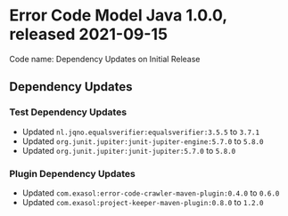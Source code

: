 # Error Code Model Java 1.0.0, released 2021-09-15

Code name: Dependency Updates on Initial Release

## Dependency Updates

### Test Dependency Updates

* Updated `nl.jqno.equalsverifier:equalsverifier:3.5.5` to `3.7.1`
* Updated `org.junit.jupiter:junit-jupiter-engine:5.7.0` to `5.8.0`
* Updated `org.junit.jupiter:junit-jupiter:5.7.0` to `5.8.0`

### Plugin Dependency Updates

* Updated `com.exasol:error-code-crawler-maven-plugin:0.4.0` to `0.6.0`
* Updated `com.exasol:project-keeper-maven-plugin:0.8.0` to `1.2.0`